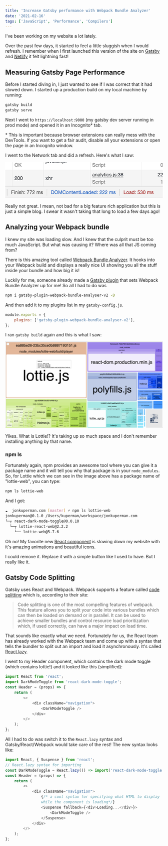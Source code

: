 ```yaml
---
title: 'Increase Gatsby performance with Webpack Bundle Analyzer'
date: '2021-02-16'
tags: ['JavaScript', 'Performance', 'Compilers']
---
```


I've been working on my website a lot lately.

Over the past few days, it started to feel a little sluggish when I would refresh. I remember when I first launched this version of the site on [Gatsby](https://www.gatsbyjs.com/) and [Netlify](https://www.netlify.com/) it felt lightning fast!

## Measuring Gatsby Page Performance

Before I started diving in, I just wanted to see if I was correct that it had slowed down. I started up a production build on my local machine by running:

```sh
gatsby build
gatsby serve
```

Next I went to `https://localhost:9000` (my gatsby dev server running in prod mode) and opened it in an Incognito\* tab.

\* This is important because browser extensions can really mess with the DevTools. If you want to get a fair audit, disable all your extensions or open the page in an Incognito window.

I went to the Network tab and did a refresh. Here's what I saw:

![Gatsby site performance before fix](gatsby-performance-before.png)

Really not great. I mean, not bad for a big feature rich application but this is just a simple blog. I swear it wasn't taking that long to load a few days ago!

## Analyzing your Webpack bundle

I knew my site was loading slow. And I knew that the culprit must be too much JavaScript. But what was causing it? Where was all that JS coming from?

There is this amazing tool called [Webpack Bundle Analyzer](https://www.npmjs.com/package/webpack-bundle-analyzer). It hooks into your Webpack build and displays a really nice UI showing you all the stuff inside your bundle and how big it is!

Luckily for me, someone already made a [Gatsby plugin](https://www.gatsbyjs.com/plugins/gatsby-plugin-webpack-bundle-analyser-v2/) that sets Webpack Bundle Analyzer up for me! So all I had to do was

```sh
npm i gatsby-plugin-webpack-bundle-analyser-v2 -D
```

And then add it to my plugins list in my `gatsby-config.js`.

```javascript
module.exports = {
    plugins: ['gatsby-plugin-webpack-bundle-analyser-v2'],
};
```

I ran `gatsby build` again and this is what I saw:

![Webpack bundle analyzer output](webpack-bundle-analyzer.png)

Yikes. What is Lottie!? It's taking up so much space and I don't remember installing anything by that name.

### npm ls

Fortunately again, npm provides an awesome tool where you can give it a package name and it will tell you why that package is in your `node_modules`. So, for Lottie which we can see in the image above has a package name of "lottie-web", you can type:

```sh
npm ls lottie-web
```

And I got:

```sh
☁  jonkuperman.com [master] ⚡ npm ls lottie-web
jonkuperman@0.1.0 /Users/kuperman/workspace/jonkuperman.com
└─┬ react-dark-mode-toggle@0.0.10
  └─┬ lottie-react-web@2.2.2
    └── lottie-web@5.7.6
```

Oh no! My favorite new [React component](https://www.npmjs.com/package/react-dark-mode-toggle) is slowing down my website with it's amazing animations and beautiful icons.

I could remove it. Replace it with a simple button like I used to have. But I really like it.

## Gatsby Code Splitting

Gatsby uses React and Webpack. Webpack supports a feature called [code splitting](https://webpack.js.org/guides/code-splitting/) which is, according to their site:

> Code splitting is one of the most compelling features of webpack. This feature allows you to split your code into various bundles which can then be loaded on demand or in parallel. It can be used to achieve smaller bundles and control resource load prioritization which, if used correctly, can have a major impact on load time.

That sounds like exactly what we need. Fortunately for us, the React team has already worked with the Webpack team and come up with a syntax that tells the bundler to split out an import and load it asynchronously. It's called [React.lazy](https://reactjs.org/docs/code-splitting.html).

I went to my Header component, which contains the dark mode toggle (which contains lottie!) and it looked like this (simplified):

```javascript
import React from 'react';
import DarkModeToggle from 'react-dark-mode-toggle';
const Header = (props) => {
    return (
        <>
            <div className="navigation">
                <DarkModeToggle />
            </div>
        </>
    );
};
```

All I had to do was switch it to the `React.lazy` syntax and Gatsby/React/Webpack would take care of the rest! The new syntax looks like:

```javascript
import React, { Suspense } from 'react';
// React.lazy syntax for importing
const DarkModeToggle = React.lazy(() => import('react-dark-mode-toggle'));
const Header = (props) => {
    return (
        <>
            <div className="navigation">
                {/* a cool syntax for specifying what HTML to display
                while the component is loading*/}
                <Suspense fallback={<div>Loading...</div>}>
                    <DarkModeToggle />
                </Suspense>
            </div>
        </>
    );
};
```
